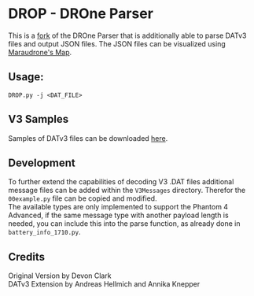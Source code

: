 # DROP - DROne Parser

This is a [fork](https://github.com/unhcfreg/DROP) of the DROne Parser that is additionally able to parse DATv3 files and output JSON files. The JSON files can be visualized using [Maraudrone's Map](https://github.com/dumbledrone/MaraudronesMap).

## Usage:
`DROP.py -j <DAT_FILE>`

## V3 Samples
Samples of DATv3 files can be downloaded [here](https://drive.proton.me/urls/0PTCBSCKS0#0PuBJtw1ocHY).

## Development
To further extend the capabilities of decoding V3 .DAT files additional message files can be added within the `V3Messages` directory. Therefor the `00example.py` file can be copied and modified.\
The available types are only implemented to support the Phantom 4 Advanced, if the same message type with another payload length is needed, you can include this into the parse function, as already done in `battery_info_1710.py`.

## Credits
Original Version by Devon Clark\
DATv3 Extension by Andreas Hellmich and Annika Knepper
